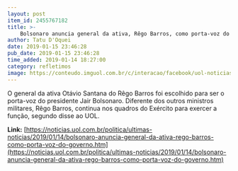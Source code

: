 ```yaml
---
layout: post
item_id: 2455767182
title: >-
    Bolsonaro anuncia general da ativa, Rêgo Barros, como porta-voz do governo
author: Tatu D'Oquei
date: 2019-01-15 23:46:28
pub_date: 2019-01-15 23:46:28
time_added: 2019-01-14 18:27:00
category: refletimos
image: https://conteudo.imguol.com.br/c/interacao/facebook/uol-noticias-600px.jpg
---
```


O general da ativa Otávio Santana do Rêgo Barros foi escolhido para ser o porta-voz do presidente Jair Bolsonaro. Diferente dos outros ministros militares, Rêgo Barros, continua nos quadros do Exército para exercer a função, segundo disse ao UOL.

**Link:** [https://noticias.uol.com.br/politica/ultimas-noticias/2019/01/14/bolsonaro-anuncia-general-da-ativa-rego-barros-como-porta-voz-do-governo.htm](https://noticias.uol.com.br/politica/ultimas-noticias/2019/01/14/bolsonaro-anuncia-general-da-ativa-rego-barros-como-porta-voz-do-governo.htm)

